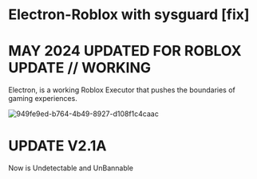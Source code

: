 # Electron-Roblox with sysguard [fix]

# MAY 2024 UPDATED FOR ROBLOX UPDATE // WORKING

Electron, is a working Roblox Executor that pushes the boundaries of gaming experiences.

![949fe9ed-b764-4b49-8927-d108f1c4caac](https://github.com/k4itruns/electron-crack/assets/165021327/2e54ee84-babb-4b14-9086-0f545472c348)

# UPDATE V2.1A

Now is Undetectable and UnBannable
